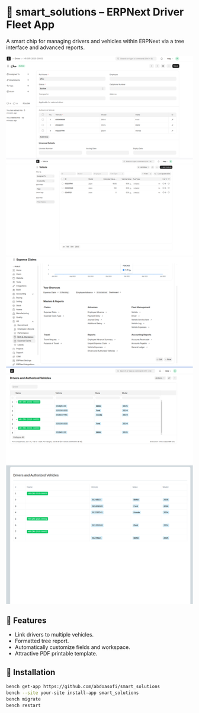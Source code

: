 # 🧠 smart_solutions – ERPNext Driver Fleet App
A smart chip for managing drivers and vehicles within ERPNext via a tree interface and advanced reports.

![Drivers](smart_solutions/public/img/1.png)
![Vehicles](smart_solutions/public/img/2.png)
![Authorized Vehicle](smart_solutions/public/img/3.png)
![Tree View Report](smart_solutions/public/img/4.png)
![PDF](smart_solutions/public/img/5.png)

## 🚀 Features

- Link drivers to multiple vehicles.
- Formatted tree report.
- Automatically customize fields and workspace.
- Attractive PDF printable template.

## 🔧 Installation

```bash
bench get-app https://github.com/abdoasofi/smart_solutions
bench --site your-site install-app smart_solutions
bench migrate
bench restart